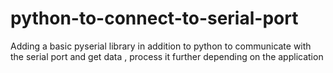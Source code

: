 # python-to-connect-to-serial-port
Adding a basic pyserial library in addition to python to communicate with the serial port and get data , process it further depending on the application
